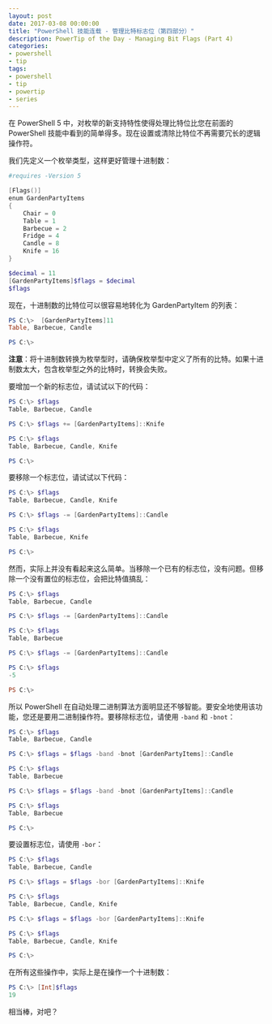 ```yaml
---
layout: post
date: 2017-03-08 00:00:00
title: "PowerShell 技能连载 - 管理比特标志位（第四部分）"
description: PowerTip of the Day - Managing Bit Flags (Part 4)
categories:
- powershell
- tip
tags:
- powershell
- tip
- powertip
- series
---
```

在 PowerShell 5 中，对枚举的新支持特性使得处理比特位比您在前面的 PowerShell 技能中看到的简单得多。现在设置或清除比特位不再需要冗长的逻辑操作符。

我们先定义一个枚举类型，这样更好管理十进制数：

```powershell
#requires -Version 5

[Flags()]
enum GardenPartyItems
{
    Chair = 0
    Table = 1
    Barbecue = 2
    Fridge = 4
    Candle = 8
    Knife = 16
}

$decimal = 11
[GardenPartyItems]$flags = $decimal
$flags
```

现在，十进制数的比特位可以很容易地转化为 GardenPartyItem 的列表：

```powershell
PS C:\>  [GardenPartyItems]11
Table, Barbecue, Candle

PS C:\>
```

**注意**：将十进制数转换为枚举型时，请确保枚举型中定义了所有的比特。如果十进制数太大，包含枚举型之外的比特时，转换会失败。

要增加一个新的标志位，请试试以下的代码：

```powershell
PS C:\> $flags
Table, Barbecue, Candle

PS C:\> $flags += [GardenPartyItems]::Knife

PS C:\> $flags
Table, Barbecue, Candle, Knife

PS C:\>
```

要移除一个标志位，请试试以下代码：

```powershell
PS C:\> $flags
Table, Barbecue, Candle, Knife

PS C:\> $flags -= [GardenPartyItems]::Candle

PS C:\> $flags
Table, Barbecue, Knife

PS C:\>
```

然而，实际上并没有看起来这么简单。当移除一个已有的标志位，没有问题。但移除一个没有置位的标志位，会把比特值搞乱：

```powershell
PS C:\> $flags
Table, Barbecue, Candle

PS C:\> $flags -= [GardenPartyItems]::Candle

PS C:\> $flags
Table, Barbecue

PS C:\> $flags -= [GardenPartyItems]::Candle

PS C:\> $flags
-5

PS C:\>
```

所以 PowerShell 在自动处理二进制算法方面明显还不够智能。要安全地使用该功能，您还是要用二进制操作符。要移除标志位，请使用 `-band` 和 `-bnot`：

```powershell
PS C:\> $flags
Table, Barbecue, Candle

PS C:\> $flags = $flags -band -bnot [GardenPartyItems]::Candle

PS C:\> $flags
Table, Barbecue

PS C:\> $flags = $flags -band -bnot [GardenPartyItems]::Candle

PS C:\> $flags
Table, Barbecue

PS C:\>
```

要设置标志位，请使用 `-bor`：

```powershell
PS C:\> $flags
Table, Barbecue, Candle

PS C:\> $flags = $flags -bor [GardenPartyItems]::Knife

PS C:\> $flags
Table, Barbecue, Candle, Knife

PS C:\> $flags = $flags -bor [GardenPartyItems]::Knife

PS C:\> $flags
Table, Barbecue, Candle, Knife

PS C:\>
```

在所有这些操作中，实际上是在操作一个十进制数：

```powershell
PS C:\> [Int]$flags
19
```

相当棒，对吧？

<!--本文国际来源：[Managing Bit Flags (Part 4)](http://community.idera.com/powershell/powertips/b/tips/posts/managing-bit-flags-part-4)-->
